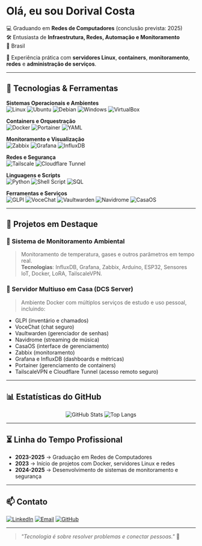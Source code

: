 # Olá, eu sou Dorival Costa

💻 Graduando em **Redes de Computadores** (conclusão prevista: 2025)  
🛠 Entusiasta de **Infraestrutura, Redes, Automação e Monitoramento**  
📍 Brasil  

🚀 Experiência prática com **servidores Linux**, **containers**, **monitoramento**, **redes** e **administração de serviços**.

---

## 🚀 Tecnologias & Ferramentas

**Sistemas Operacionais e Ambientes**  
![Linux](https://img.shields.io/badge/Linux-FCC624?style=for-the-badge&logo=linux&logoColor=black)
![Ubuntu](https://img.shields.io/badge/Ubuntu-E95420?style=for-the-badge&logo=ubuntu&logoColor=white)
![Debian](https://img.shields.io/badge/Debian-A81D33?style=for-the-badge&logo=debian&logoColor=white)
![Windows](https://img.shields.io/badge/Windows-0078D6?style=for-the-badge&logo=windows&logoColor=white)
![VirtualBox](https://img.shields.io/badge/VirtualBox-183A61?style=for-the-badge&logo=virtualbox&logoColor=white)

**Containers e Orquestração**  
![Docker](https://img.shields.io/badge/Docker-2496ED?style=for-the-badge&logo=docker&logoColor=white)
![Portainer](https://img.shields.io/badge/Portainer-13BEF9?style=for-the-badge&logo=portainer&logoColor=white)
![YAML](https://img.shields.io/badge/YAML-CB171E?style=for-the-badge&logo=yaml&logoColor=white)

**Monitoramento e Visualização**  
![Zabbix](https://img.shields.io/badge/Zabbix-DC382D?style=for-the-badge&logo=zabbix&logoColor=white)
![Grafana](https://img.shields.io/badge/Grafana-F46800?style=for-the-badge&logo=grafana&logoColor=white)
![InfluxDB](https://img.shields.io/badge/InfluxDB-22ADF6?style=for-the-badge&logo=influxdb&logoColor=white)

**Redes e Segurança**  
![Tailscale](https://img.shields.io/badge/Tailscale-3D3D3D?style=for-the-badge&logo=tailscale&logoColor=white)
![Cloudflare Tunnel](https://img.shields.io/badge/Cloudflare%20Tunnel-F38020?style=for-the-badge&logo=cloudflare&logoColor=white)

**Linguagens e Scripts**  
![Python](https://img.shields.io/badge/Python-3776AB?style=for-the-badge&logo=python&logoColor=white)
![Shell Script](https://img.shields.io/badge/Shell_Script-121011?style=for-the-badge&logo=gnu-bash&logoColor=white)
![SQL](https://img.shields.io/badge/SQL-4479A1?style=for-the-badge&logo=mysql&logoColor=white)

**Ferramentas e Serviços**  
![GLPI](https://img.shields.io/badge/GLPI-2E74B5?style=for-the-badge)
![VoceChat](https://img.shields.io/badge/VoceChat-3D3D3D?style=for-the-badge)
![Vaultwarden](https://img.shields.io/badge/Vaultwarden-000000?style=for-the-badge)
![Navidrome](https://img.shields.io/badge/Navidrome-FF8800?style=for-the-badge)
![CasaOS](https://img.shields.io/badge/CasaOS-00ADEF?style=for-the-badge)

---

## 📌 Projetos em Destaque

### 🔹 Sistema de Monitoramento Ambiental
> Monitoramento de temperatura, gases e outros parâmetros em tempo real.  
**Tecnologias**: InfluxDB, Grafana, Zabbix, Arduíno, ESP32, Sensores IoT, Docker, LoRA, TailscaleVPN.

### 🔹 Servidor Multiuso em Casa (DCS Server)
> Ambiente Docker com múltiplos serviços de estudo e uso pessoal, incluindo:  
- GLPI (inventário e chamados)  
- VoceChat (chat seguro)  
- Vaultwarden (gerenciador de senhas)  
- Navidrome (streaming de música)  
- CasaOS (interface de gerenciamento)  
- Zabbix (monitoramento)  
- Grafana e InfluxDB (dashboards e métricas)  
- Portainer (gerenciamento de containers)  
- TailscaleVPN e Cloudflare Tunnel (acesso remoto seguro)  

---

## 📊 Estatísticas do GitHub

<div align="center">
  
![GitHub Stats](https://github-readme-stats.vercel.app/api?username=LavirodDCS&show_icons=true&theme=tokyonight&hide_border=true)
![Top Langs](https://github-readme-stats.vercel.app/api/top-langs/?username=LavirodDCS&layout=compact&theme=tokyonight&hide_border=true)

</div>

---

## ⏳ Linha do Tempo Profissional
 
- **2023-2025** → Graduação em Redes de Computadores  
- **2023** → Início de projetos com Docker, servidores Linux e redes  
- **2024-2025** → Desenvolvimento de sistemas de monitoramento e segurança    

---

## 📫 Contato

[![LinkedIn](https://img.shields.io/badge/LinkedIn-0A66C2?style=for-the-badge&logo=linkedin&logoColor=white)](https://www.linkedin.com/in/dorival-costa-a30423365)
[![Email](https://img.shields.io/badge/Email-D14836?style=for-the-badge&logo=gmail&logoColor=white)](mailto:dorivalcosta9029@gmail.com)
[![GitHub](https://img.shields.io/badge/GitHub-000000?style=for-the-badge&logo=github&logoColor=white)](https://github.com/LavirodDCS)

---

> _"Tecnologia é sobre resolver problemas e conectar pessoas."_ 🚀
